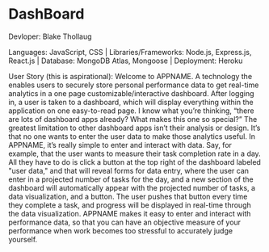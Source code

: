 # DashBoard
Devloper: Blake Thollaug

Languages: JavaScript, CSS | Libraries/Frameworks: Node.js, Express.js, React.js | Database: MongoDB Atlas, Mongoose | Deployment: Heroku

User Story (this is aspirational): Welcome to APPNAME. A technology the enables users to securely store personal performance data to get real-time analytics in a one page customizable/interactive dashboard. After logging in, a user is taken to a dashboard, which will display everything within the application on one easy-to-read page. I know what you’re thinking, “there are lots of dashboard apps already? What makes this one so special?” The greatest limitation to other dashboard apps isn’t their analysis or design. It’s that no one wants to enter the user data to make those analytics useful. In APPNAME, it’s really simple to enter and interact with data. Say, for example, that the user wants to measure their task completion rate in a day. All they have to do is click a button at the top right of the dashboard labeled "user data," and that will reveal forms for data entry, where the user can enter in a projected number of tasks for the day, and a new section of the dashboard will automatically appear with the projected number of tasks, a data visualization, and a button. The user pushes that button every time they complete a task, and progress will be displayed in real-time through the data visualization. APPNAME makes it easy to enter and interact with performance data, so that you can have an objective measure of your performance when work becomes too stressful to accurately judge yourself.
